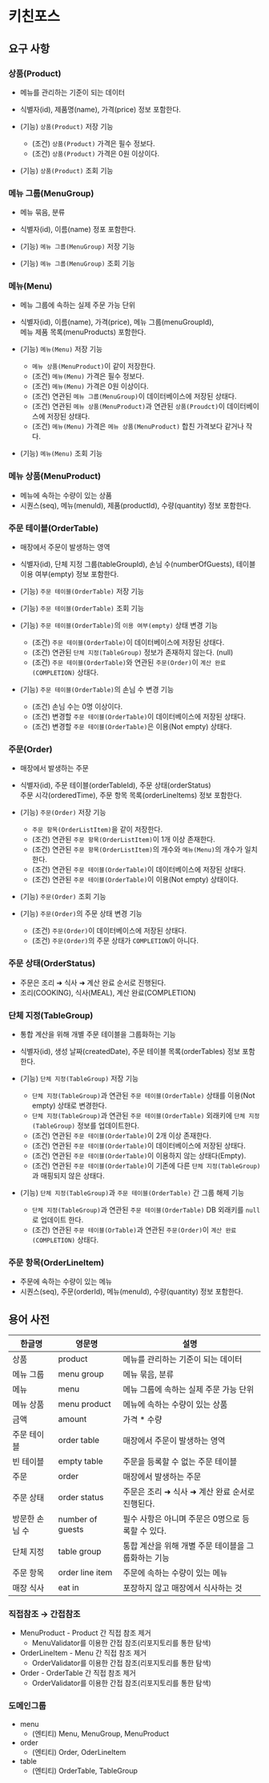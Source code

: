 # 키친포스

## 요구 사항

### 상품(Product)
- 메뉴를 관리하는 기준이 되는 데이터
- 식별자(id), 제품명(name), 가격(price) 정보 포함한다.

- (기능) `상품(Product)` 저장 기능
    - (조건) `상품(Product)` 가격은 필수 정보다.
    - (조건) `상품(Product)` 가격은 0원 이상이다.
    
- (기능) `상품(Product)` 조회 기능

### 메뉴 그룹(MenuGroup)
- 메뉴 묶음, 분류
- 식별자(id), 이름(name) 정포 포함한다.

- (기능) `메뉴 그룹(MenuGroup)` 저장 기능

- (기능) `메뉴 그룹(MenuGroup)` 조회 기능

### 메뉴(Menu)
- 메뉴 그룹에 속하는 실제 주문 가능 단위
- 식별자(id), 이름(name), 가격(price), 메뉴 그룹(menuGroupId),\
 메뉴 제품 목록(menuProducts) 포함한다.

- (기능) `메뉴(Menu)` 저장 기능
    - `메뉴 상품(MenuProduct)`이 같이 저장한다.
    - (조건) `메뉴(Menu)` 가격은 필수 정보다.
    - (조건) `메뉴(Menu)` 가격은 0원 이상이다.
    - (조건) 연관된 `메뉴 그룹(MenuGroup)`이 데이터베이스에 저장된 상태다.
    - (조건) 연관된 `메뉴 상품(MenuProduct)`과 연관된 `상품(Proudct)`이 데이터베이스에 저장된 상태다.
    - (조건) `메뉴(Menu)` 가격은 `메뉴 상품(MenuProduct)` 합친 가격보다 같거나 작다.

- (기능) `메뉴(Menu)` 조회 기능

### 메뉴 상품(MenuProduct)
- 메뉴에 속하는 수량이 있는 상품
- 시퀀스(seq), 메뉴(menuId), 제품(productId), 수량(quantity) 정보 포함한다.

### 주문 테이블(OrderTable)
- 매장에서 주문이 발생하는 영역
- 식별자(id), 단체 지정 그룹(tableGroupId), 손님 수(numberOfGuests), 테이블 이용 여부(empty) 정보 포함한다. 

- (기능) `주문 테이블(OrderTable)` 저장 기능
    
- (기능) `주문 테이블(OrderTable)` 조회 기능
    
- (기능) `주문 테이블(OrderTable)`의 `이용 여부(empty)` 상태 변경 기능
    - (조건) `주문 테이블(OrderTable)`이 데이터베이스에 저장된 상태다.
    - (조건) 연관된 `단체 지정(TableGroup)` 정보가 존재하지 않는다. (null)
    - (조건) `주문 테이블(OrderTable)`와 연관된 `주문(Order)`이 `계산 완료(COMPLETION)` 상태다.
    
- (기능) `주문 테이블(OrderTable)`의 손님 수 변경 기능
    - (조건) 손님 수는 0명 이상이다.
    - (조건) 변경할 `주문 테이블(OrderTable)`이 데이터베이스에 저장된 상태다.
    - (조건) 변경할 `주문 테이블(OrderTable)`은 이용(Not empty) 상태다.
    
### 주문(Order)
- 매장에서 발생하는 주문
- 식별자(id), 주문 테이블(orderTableId), 주문 상태(orderStatus)\
주문 시각(orderedTime), 주문 항목 목록(orderLineItems) 정보 포함한다.

- (기능) `주문(Order)` 저장 기능
    - `주문 항목(OrderListItem)`을 같이 저장한다. 
    - (조건) 연관된 `주문 항목(OrderListItem)`이 1개 이상 존재한다.
    - (조건) 연관된 `주문 항목(OrderListItem)`의 개수와 `메뉴(Menu)`의 개수가 일치한다.
    - (조건) 연관된 `주문 테이블(OrderTable)`이 데이터베이스에 저장된 상태다.
    - (조건) 연관된 `주문 테이블(OrderTable)`이 이용(Not empty) 상태이다.
    
- (기능) `주문(Order)` 조회 기능
    
- (기능) `주문(Order)`의 주문 상태 변경 기능
    - (조건) `주문(Order)`이 데이터베이스에 저장된 상태다.
    - (조건) `주문(Order)`의 주문 상태가 `COMPLETION`이 아니다.

### 주문 상태(OrderStatus)
- 주문은 조리 ➜ 식사 ➜ 계산 완료 순서로 진행된다.
- 조리(COOKING), 식사(MEAL), 계산 완료(COMPLETION)

### 단체 지정(TableGroup)
- 통합 계산을 위해 개별 주문 테이블을 그룹화하는 기능
- 식별자(id), 생성 날짜(createdDate), 주문 테이블 목록(orderTables) 정보 포함한다.

- (기능) `단체 지정(TableGroup)` 저장 기능
    - `단체 지정(TableGroup)`과 연관된 `주문 테이블(OrderTable)` 상태를 이용(Not empty) 상태로 변경한다.
    - `단체 지정(TableGroup)`과 연관된 `주문 테이블(OrderTable)` 외래키에 `단체 지정(TableGroup)` 정보를 업데이트한다.
    - (조건) 연관된 `주문 테이블(OrderTable)`이 2개 이상 존재한다.
    - (조건) 연관된 `주문 테이블(OrderTable)`이 데이터베이스에 저장된 상태다.
    - (조건) 연관된 `주문 테이블(OrderTable)`이 이용하지 않는 상태다(Empty).
    - (조건) 연관된 `주문 테이블(OrderTable)`이 기존에 다른 `단체 지정(TableGroup)`과 매핑되지 않은 상태다.
    
- (기능) `단체 지정(TableGroup)`과 `주문 테이블(OrderTable)` 간 그룹 해제 기능
    - `단체 지정(TableGroup)`과 연관된 `주문 테이블(OrderTable)` DB 외래키를 `null`로 업데이트 한다.
    - (조건) 연관된 `주문 테이블(OrTable)`과 연관된 `주문(Order)`이 `계산 완료(COMPLETION)` 상태다.
    
### 주문 항목(OrderLineItem)
- 주문에 속하는 수량이 있는 메뉴
- 시퀀스(seq), 주문(orderId), 메뉴(menuId), 수량(quantity) 정보 포함한다.

## 용어 사전

| 한글명 | 영문명 | 설명 |
| --- | --- | --- |
| 상품 | product | 메뉴를 관리하는 기준이 되는 데이터 |
| 메뉴 그룹 | menu group | 메뉴 묶음, 분류 |
| 메뉴 | menu | 메뉴 그룹에 속하는 실제 주문 가능 단위 |
| 메뉴 상품 | menu product | 메뉴에 속하는 수량이 있는 상품 |
| 금액 | amount | 가격 * 수량 |
| 주문 테이블 | order table | 매장에서 주문이 발생하는 영역 |
| 빈 테이블 | empty table | 주문을 등록할 수 없는 주문 테이블 |
| 주문 | order | 매장에서 발생하는 주문 |
| 주문 상태 | order status | 주문은 조리 ➜ 식사 ➜ 계산 완료 순서로 진행된다. |
| 방문한 손님 수 | number of guests | 필수 사항은 아니며 주문은 0명으로 등록할 수 있다. |
| 단체 지정 | table group | 통합 계산을 위해 개별 주문 테이블을 그룹화하는 기능 |
| 주문 항목 | order line item | 주문에 속하는 수량이 있는 메뉴 |
| 매장 식사 | eat in | 포장하지 않고 매장에서 식사하는 것 |

### 직접참조 → 간접참조
- MenuProduct - Product 간 직접 참조 제거
    - MenuValidator를 이용한 간접 참조(리포지토리를 통한 탐색)
- OrderLineItem - Menu 간 직접 참조 제거
    - OrderValidator를 이용한 간접 참조(리포지토리를 통한 탐색)
- Order - OrderTable 간 직접 참조 제거
    - OrderValidator를 이용한 간접 참조(리포지토리를 통한 탐색)
    
### 도메인그룹
- menu
    - (엔티티) Menu, MenuGroup, MenuProduct
- order
    - (엔티티) Order, OderLineItem
- table
    - (엔티티) OrderTable, TableGroup
